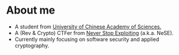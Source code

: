 # About me

- A student from [University of Chinese Academy of Sciences.](https://www.ucas.ac.cn)
- A (Rev & Crypto) CTFer from [Never Stop Exploiting](https://ctftime.org/team/13575) (a.k.a. NeSE).
- Currently mainly focusing on software security and applied cryptography.

<!--
**roadicing/roadicing** is a ✨ _special_ ✨ repository because its `README.md` (this file) appears on your GitHub profile.

Here are some ideas to get you started:

- 🔭 I’m currently working on ...
- 🌱 I’m currently learning ...
- 👯 I’m looking to collaborate on ...
- 🤔 I’m looking for help with ...
- 💬 Ask me about ...
- 📫 How to reach me: ...
- 😄 Pronouns: ...
- ⚡ Fun fact: ...
-->
